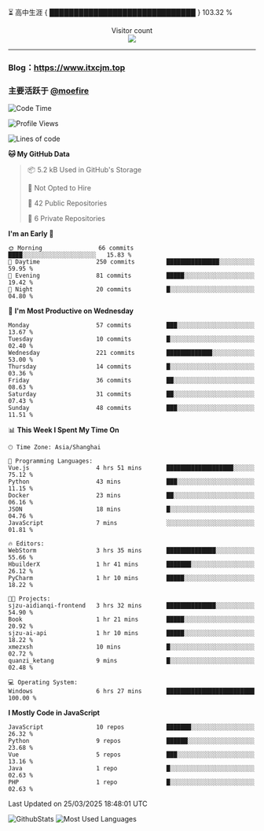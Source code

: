 ⏳ 高中生涯 { ██████████████████████████████ } 103.32 %
<p align="center"> 
  Visitor count<br>
  <img src="https://profile-counter.glitch.me/itxcjm/count.svg" />
</p>

---
### Blog：https://www.itxcjm.top
### 主要活跃于 [@moefire](https://github.com/moefire)
<!--START_SECTION:waka-->
![Code Time](http://img.shields.io/badge/Code%20Time-62%20hrs%2030%20mins-blue)

![Profile Views](http://img.shields.io/badge/Profile%20Views-0-blue)

![Lines of code](https://img.shields.io/badge/From%20Hello%20World%20I%27ve%20Written-795.9%20thousand%20lines%20of%20code-blue)

**🐱 My GitHub Data** 

> 📦 5.2 kB Used in GitHub's Storage 
 > 
> 🚫 Not Opted to Hire
 > 
> 📜 42 Public Repositories 
 > 
> 🔑 6 Private Repositories 
 > 
**I'm an Early 🐤** 

```text
🌞 Morning                66 commits          ████░░░░░░░░░░░░░░░░░░░░░   15.83 % 
🌆 Daytime                250 commits         ███████████████░░░░░░░░░░   59.95 % 
🌃 Evening                81 commits          █████░░░░░░░░░░░░░░░░░░░░   19.42 % 
🌙 Night                  20 commits          █░░░░░░░░░░░░░░░░░░░░░░░░   04.80 % 
```
📅 **I'm Most Productive on Wednesday** 

```text
Monday                   57 commits          ███░░░░░░░░░░░░░░░░░░░░░░   13.67 % 
Tuesday                  10 commits          █░░░░░░░░░░░░░░░░░░░░░░░░   02.40 % 
Wednesday                221 commits         █████████████░░░░░░░░░░░░   53.00 % 
Thursday                 14 commits          █░░░░░░░░░░░░░░░░░░░░░░░░   03.36 % 
Friday                   36 commits          ██░░░░░░░░░░░░░░░░░░░░░░░   08.63 % 
Saturday                 31 commits          ██░░░░░░░░░░░░░░░░░░░░░░░   07.43 % 
Sunday                   48 commits          ███░░░░░░░░░░░░░░░░░░░░░░   11.51 % 
```


📊 **This Week I Spent My Time On** 

```text
🕑︎ Time Zone: Asia/Shanghai

💬 Programming Languages: 
Vue.js                   4 hrs 51 mins       ███████████████████░░░░░░   75.12 % 
Python                   43 mins             ███░░░░░░░░░░░░░░░░░░░░░░   11.15 % 
Docker                   23 mins             ██░░░░░░░░░░░░░░░░░░░░░░░   06.16 % 
JSON                     18 mins             █░░░░░░░░░░░░░░░░░░░░░░░░   04.76 % 
JavaScript               7 mins              ░░░░░░░░░░░░░░░░░░░░░░░░░   01.81 % 

🔥 Editors: 
WebStorm                 3 hrs 35 mins       ██████████████░░░░░░░░░░░   55.66 % 
HbuilderX                1 hr 41 mins        ███████░░░░░░░░░░░░░░░░░░   26.12 % 
PyCharm                  1 hr 10 mins        █████░░░░░░░░░░░░░░░░░░░░   18.22 % 

🐱‍💻 Projects: 
sjzu-aidianqi-frontend   3 hrs 32 mins       ██████████████░░░░░░░░░░░   54.90 % 
Book                     1 hr 21 mins        █████░░░░░░░░░░░░░░░░░░░░   20.92 % 
sjzu-ai-api              1 hr 10 mins        █████░░░░░░░░░░░░░░░░░░░░   18.22 % 
xmezxsh                  10 mins             █░░░░░░░░░░░░░░░░░░░░░░░░   02.72 % 
quanzi_ketang            9 mins              █░░░░░░░░░░░░░░░░░░░░░░░░   02.48 % 

💻 Operating System: 
Windows                  6 hrs 27 mins       █████████████████████████   100.00 % 
```

**I Mostly Code in JavaScript** 

```text
JavaScript               10 repos            ███████░░░░░░░░░░░░░░░░░░   26.32 % 
Python                   9 repos             ██████░░░░░░░░░░░░░░░░░░░   23.68 % 
Vue                      5 repos             ███░░░░░░░░░░░░░░░░░░░░░░   13.16 % 
Java                     1 repo              █░░░░░░░░░░░░░░░░░░░░░░░░   02.63 % 
PHP                      1 repo              █░░░░░░░░░░░░░░░░░░░░░░░░   02.63 % 
```




 Last Updated on 25/03/2025 18:48:01 UTC
<!--END_SECTION:waka-->
![GithubStats](https://github-readme-stats-blue-three.vercel.app/api?username=itxcjm&show_icons=true&theme=light&layout=compact&locale=cn&include_all_commits=true&count_private=true&role=OWNER,ORGANIZATION_MEMBER,COLLABORATOR)
![Most Used Languages](https://github-readme-stats-blue-three.vercel.app/api/top-langs/?username=itxcjm&theme=light&layout=compact&count_private=true&role=OWNER,ORGANIZATION_MEMBER,COLLABORATOR)
